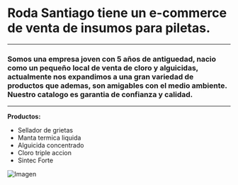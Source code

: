 # Roda Santiago tiene un e-commerce de venta de insumos para piletas.
--- 
### Somos una empresa joven con 5 años de antiguedad, nacio como un pequeño local de venta de cloro y alguicidas, actualmente  nos expandimos a una gran variedad de productos que ademas, son amigables con el medio ambiente. Nuestro catalogo es garantia de confianza y calidad. ###
---
**Productos:**

* Sellador de grietas
* Manta termica liquida
* Alguicida concentrado
* Cloro triple accion
* Sintec Forte 

![Imagen](/Trabajo-Practico.1/logotipo.png) 
